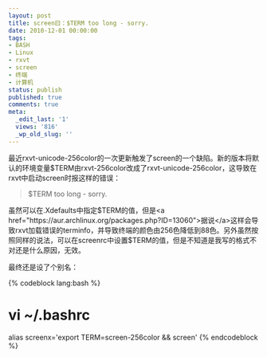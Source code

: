 ```yaml
---
layout: post
title: screen曰：$TERM too long - sorry.
date: 2010-12-01 00:00:00
tags:
- BASH
- Linux
- rxvt
- screen
- 终端
- 计算机
status: publish
published: true
comments: true
meta:
  _edit_last: '1'
  views: '816'
  _wp_old_slug: ''
---
```

最近rxvt-unicode-256color的一次更新触发了screen的一个缺陷。新的版本将默认的环境变量$TERM由rxvt-256color改成了rxvt-unicode-256color，这导致在rxvt中启动screen时报这样的错误：

<blockquote>
$TERM too long - sorry.
</blockquote>

虽然可以在.Xdefaults中指定$TERM的值，但是<a href="https://aur.archlinux.org/packages.php?ID=13060">据说</a>这样会导致rxvt加载错误的terminfo，并导致终端的颜色由256色降低到88色。另外虽然按照同样的说法，可以在screenrc中设置$TERM的值，但是不知道是我写的格式不对还是什么原因，无效。

最终还是设了个别名：

{% codeblock lang:bash %}
# vi ~/.bashrc

alias screenx='export TERM=screen-256color && screen'
{% endcodeblock %}
